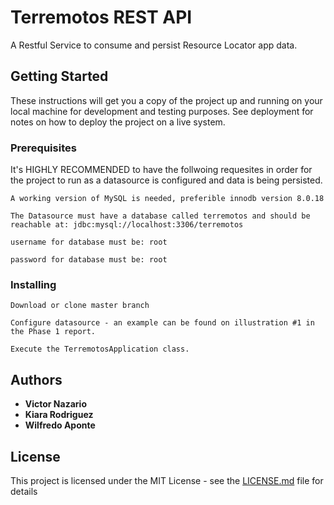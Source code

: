 # Terremotos REST API

A Restful Service to consume and persist Resource Locator app data. 

## Getting Started

These instructions will get you a copy of the project up and running on your local machine for development and testing purposes. See deployment for notes on how to deploy the project on a live system.

### Prerequisites

It's HIGHLY RECOMMENDED to have the follwoing requesites in order for the project to run as a datasource is configured and data is being persisted. 

```
A working version of MySQL is needed, preferible innodb version 8.0.18
```
```
The Datasource must have a database called terremotos and should be reachable at: jdbc:mysql://localhost:3306/terremotos
```
```
username for database must be: root
```
```
password for database must be: root
```
### Installing

```
Download or clone master branch
```

```
Configure datasource - an example can be found on illustration #1 in the Phase 1 report. 
```

```
Execute the TerremotosApplication class. 
```
 

## Authors

* **Victor Nazario**
* **Kiara Rodriguez**
* **Wilfredo Aponte** 

## License

This project is licensed under the MIT License - see the [LICENSE.md](LICENSE.md) file for details
